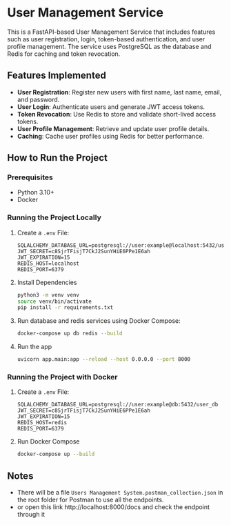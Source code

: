 
# User Management Service

This is a FastAPI-based User Management Service that includes features such as user registration, login, token-based authentication, and user profile management. The service uses PostgreSQL as the database and Redis for caching and token revocation.

## Features Implemented

 - **User Registration**: Register new users with first name, last name, email, and password.
 - **User Login**: Authenticate users and generate JWT access tokens.
 - **Token Revocation**: Use Redis to store and validate short-lived access tokens.
 - **User Profile Management**: Retrieve and update user profile details.
 - **Caching**: Cache user profiles using Redis for better performance.

## How to Run the Project

### Prerequisites
- Python 3.10+
- Docker

### Running the Project Locally
1. Create a `.env` File:
   ```env
   SQLALCHEMY_DATABASE_URL=postgresql://user:example@localhost:5432/user_db
   JWT_SECRET=c8SjrTFisjT7CkJ2SunYHiE6PPe1E6ah
   JWT_EXPIRATION=15
   REDIS_HOST=localhost
   REDIS_PORT=6379
   ```
2. Install Dependencies
   ```bash
   python3 -m venv venv
   source venv/bin/activate
   pip install -r requirements.txt
   ```
3. Run database and redis services using Docker Compose:
   ```bash
   docker-compose up db redis --build
   ```
4. Run the app
   ```bash
   uvicorn app.main:app --reload --host 0.0.0.0 --port 8000
   ```

### Running the Project with Docker
1. Create a `.env` File:
   ```env
   SQLALCHEMY_DATABASE_URL=postgresql://user:example@db:5432/user_db
   JWT_SECRET=c8SjrTFisjT7CkJ2SunYHiE6PPe1E6ah
   JWT_EXPIRATION=15
   REDIS_HOST=redis
   REDIS_PORT=6379
   ```
2. Run Docker Compose
   ```bash
   docker-compose up --build
   ```

## Notes
- There will be a file `Users Management System.postman_collection.json` in the root folder for Postman to use all the endpoints.
- or open this link http://localhost:8000/docs and check the endpoint through it 
